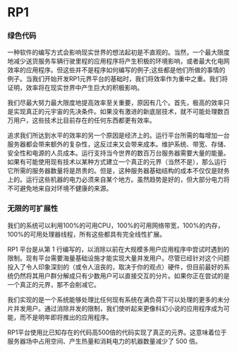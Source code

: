 # 

# RP1

### 绿色代码

一种软件的编写方式会影响现实世界的想法起初是不直观的。当然，一个最大限度地减少送货服务车辆行驶里程的应用程序将产生积极的环境影响，或者最大化电网效率的应用程序。但这些并不是程序如何编写的例子;这些都是他们所做的事情的例子。当我们开始开发RP1元界平台的基础时，我们将效率作为重中之重。我们将证明，效率将在现实世界中产生巨大的积极影响。

我们尽最大努力最大限度地提高效率至关重要，原因有几个。首先，极高的效率只是实现真正的元宇宙的先决条件。如果没有激进的新底层技术，就不可能处理数百万用户，这些技术比目前存在的任何东西都更有效率。

追求我们所达到水平的效率的另一个原因是经济上的。运行平台所需的每增加一台服务器都会带来额外的复杂性，这反过来又会带来成本。维护系统、带宽、存储、安全性和电源的人员成本。运行支持当今世界的数百万台服务器需要大量的能量。如果有可能使用现有技术以某种方式建立一个真正的元界（当然不是），那么运行它所需的服务器数量将是昂贵的。但是，这种服务器基础结构的成本不仅仅是财务上的。运行这些机器的电力必须来自某个地方。虽然趋势是好的，但大部分电力将不可避免地来自对环境不健康的来源。

### 无限的可扩展性

我们的系统可以利用100%的可用CPU，100%的可用网络带宽，100%的内存，100%的可用处理器线程，所有这些都具有完全线性扩展。

RP1 平台是从第 1 行编写的，以消除以前在大规模多用户应用程序中尝试时遇到的限制。现有平台需要海量基础设施才能实现大量并发用户。尽管已经针对这个问题投入了令人印象深刻的（或令人沮丧的，取决于你的观点）硬件，但目前最好的系统仍然将其用户群分解成只有少数用户可以直接交互的分片。如果你正在尝试的是一个真正的元界，那不会削减它。

我们实现的是一个系统能够处理比任何现有系统在满负荷下可以处理的更多的未分片并发用户。通过消除并发的限制，我们使听起来更像科幻小说的应用程序成为可能，而不是明年即将推出的应用程序。

RP1平台使用比已知存在的代码高500倍的代码实现了真正的元界。这意味着位于服务器场中占用空间、产生热量和消耗电力的机器数量减少了 500 倍。


